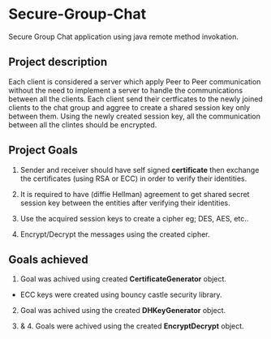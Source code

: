 # Secure-Group-Chat
Secure Group Chat application using java remote method invokation.

## Project description
Each client is considered a server which apply Peer to Peer communication without the need to implement a server to handle the communications between all the clients. Each client send their certficates to the newly joined clients to the chat group and aggree to create a shared session key only between them. Using the newly created session key, all the communication between all the clintes should be encrypted.

## Project Goals
1. Sender and receiver should have self signed **certificate** then exchange the certificates (using RSA or ECC) in order to verify their identities.

2. It is required to have (diffie Hellman) agreement to get shared secret session key between the entities after verifying their identities.

3. Use the acquired session keys to create a cipher eg; DES, AES, etc..

4. Encrypt/Decrypt the messages using the created cipher.

## Goals achieved
1. Goal was achived using created **CertificateGenerator** object.
  * ECC keys were created using bouncy castle security library.
  
2. Goal was achived using the created **DHKeyGenerator** object.

3. & 4. Goals were achived using the created **EncryptDecrypt** object.
 
